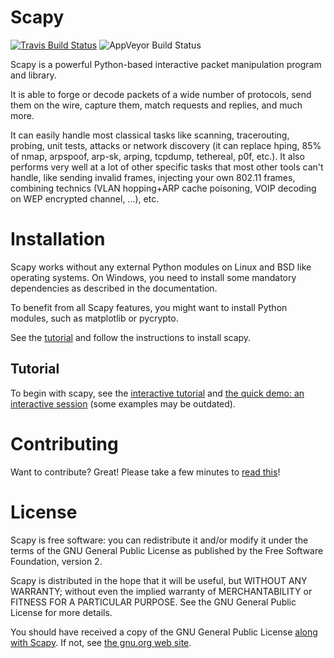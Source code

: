 # Scapy #

[![Travis Build Status](https://travis-ci.org/secdev/scapy.svg?branch=master)](https://travis-ci.org/secdev/scapy)
![AppVeyor Build Status](https://ci.appveyor.com/api/projects/status/github/secdev/scapy?svg=true)

Scapy is a powerful Python-based interactive packet manipulation
program and library.

It is able to forge or decode packets of a wide number of protocols,
send them on the wire, capture them, match requests and replies, and
much more.

It can easily handle most classical tasks like scanning, tracerouting,
probing, unit tests, attacks or network discovery (it can replace
hping, 85% of nmap, arpspoof, arp-sk, arping, tcpdump, tethereal, p0f,
etc.). It also performs very well at a lot of other specific tasks
that most other tools can't handle, like sending invalid frames,
injecting your own 802.11 frames, combining technics (VLAN hopping+ARP
cache poisoning, VOIP decoding on WEP encrypted channel, ...),
etc.

# Installation #

Scapy works without any external Python modules on Linux and BSD like operating systems. On Windows, you need to install some mandatory dependencies as described in the documentation.

To benefit from all Scapy features, you might want to install Python modules, such as matplotlib or pycrypto.

See the [tutorial](http://scapy.readthedocs.io/en/latest/installation.html) and follow the instructions to install scapy.

## Tutorial ##

To begin with scapy, see the
[interactive tutorial](http://scapy.readthedocs.io/en/latest/usage.html#interactive-tutorial)
and
[the quick demo: an interactive session](http://scapy.readthedocs.io/en/latest/introduction.html#quick-demo)
(some examples may be outdated).

# Contributing #

Want to contribute? Great! Please take a few minutes to
[read this](CONTRIBUTING.md)!

# License #

Scapy is free software: you can redistribute it and/or modify it under
the terms of the GNU General Public License as published by the Free
Software Foundation, version 2.

Scapy is distributed in the hope that it will be useful, but WITHOUT
ANY WARRANTY; without even the implied warranty of MERCHANTABILITY or
FITNESS FOR A PARTICULAR PURPOSE.  See the GNU General Public License
for more details.

You should have received a copy of the GNU General Public License
[along with Scapy](LICENSE). If not, see
[the gnu.org web site](http://www.gnu.org/licenses/).

